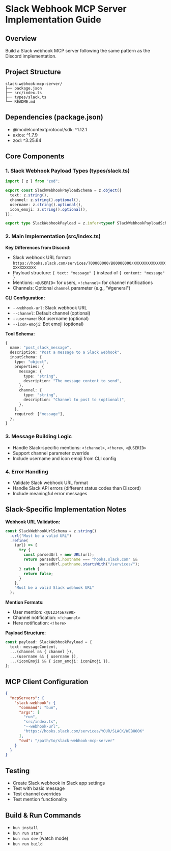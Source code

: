 # Slack Webhook MCP Server Implementation Guide

## Overview
Build a Slack webhook MCP server following the same pattern as the Discord implementation.

## Project Structure
```
slack-webhook-mcp-server/
├── package.json
├── src/index.ts
├── types/slack.ts
└── README.md
```

## Dependencies (package.json)
- @modelcontextprotocol/sdk: ^1.12.1
- axios: ^1.7.9
- zod: ^3.25.64

## Core Components

### 1. Slack Webhook Payload Types (types/slack.ts)
```typescript
import { z } from "zod";

export const SlackWebhookPayloadSchema = z.object({
  text: z.string(),
  channel: z.string().optional(),
  username: z.string().optional(),
  icon_emoji: z.string().optional(),
});

export type SlackWebhookPayload = z.infer<typeof SlackWebhookPayloadSchema>;
```

### 2. Main Implementation (src/index.ts)

**Key Differences from Discord:**
- Slack webhook URL format: `https://hooks.slack.com/services/T00000000/B00000000/XXXXXXXXXXXXXXXXXXXXXXXX`
- Payload structure: `{ text: "message" }` instead of `{ content: "message" }`  
- Mentions: `<@USERID>` for users, `<!channel>` for channel notifications
- Channels: Optional `channel` parameter (e.g., "#general")

**CLI Configuration:**
- `--webhook-url`: Slack webhook URL
- `--channel`: Default channel (optional)
- `--username`: Bot username (optional)
- `--icon-emoji`: Bot emoji (optional)

**Tool Schema:**
```typescript
{
  name: "post_slack_message",
  description: "Post a message to a Slack webhook",
  inputSchema: {
    type: "object",
    properties: {
      message: {
        type: "string",
        description: "The message content to send",
      },
      channel: {
        type: "string", 
        description: "Channel to post to (optional)",
      },
    },
    required: ["message"],
  },
}
```

### 3. Message Building Logic
- Handle Slack-specific mentions: `<!channel>`, `<!here>`, `<@USERID>`
- Support channel parameter override
- Include username and icon emoji from CLI config

### 4. Error Handling
- Validate Slack webhook URL format
- Handle Slack API errors (different status codes than Discord)
- Include meaningful error messages

## Slack-Specific Implementation Notes

**Webhook URL Validation:**
```typescript
const SlackWebhookUrlSchema = z.string()
  .url("Must be a valid URL")
  .refine(
    (url) => {
      try {
        const parsedUrl = new URL(url);
        return parsedUrl.hostname === "hooks.slack.com" && 
               parsedUrl.pathname.startsWith("/services/");
      } catch {
        return false; 
      }
    },
    "Must be a valid Slack webhook URL"
  );
```

**Mention Formats:**
- User mention: `<@U1234567890>`
- Channel notification: `<!channel>`
- Here notification: `<!here>`

**Payload Structure:**
```typescript
const payload: SlackWebhookPayload = {
  text: messageContent,
  ...(channel && { channel }),
  ...(username && { username }),
  ...(iconEmoji && { icon_emoji: iconEmoji }),
};
```

## MCP Client Configuration
```json
{
  "mcpServers": {
    "slack-webhook": {
      "command": "bun",
      "args": [
        "run", 
        "src/index.ts",
        "--webhook-url",
        "https://hooks.slack.com/services/YOUR/SLACK/WEBHOOK"
      ],
      "cwd": "/path/to/slack-webhook-mcp-server"
    }
  }
}
```

## Testing
- Create Slack webhook in Slack app settings
- Test with basic message
- Test channel overrides
- Test mention functionality

## Build & Run Commands
- `bun install`
- `bun run start`
- `bun run dev` (watch mode)
- `bun run build` 
